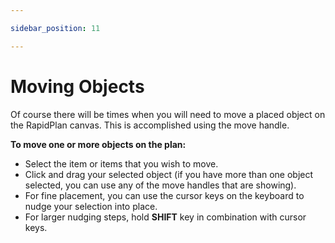 ```yaml
---

sidebar_position: 11

---
```

# Moving Objects

Of course there will be times when you will need to move a placed object  on the RapidPlan canvas. This is accomplished using the move handle.

**To move one or more objects on the plan:**

- Select the item or items that you wish to move.
- Click and drag your selected object (if you have more than one object selected, you can use any of the move handles that are showing).
- For fine placement, you can use the cursor keys on the keyboard to nudge your selection into place.
- For larger nudging steps, hold **SHIFT** key in combination with cursor keys.
